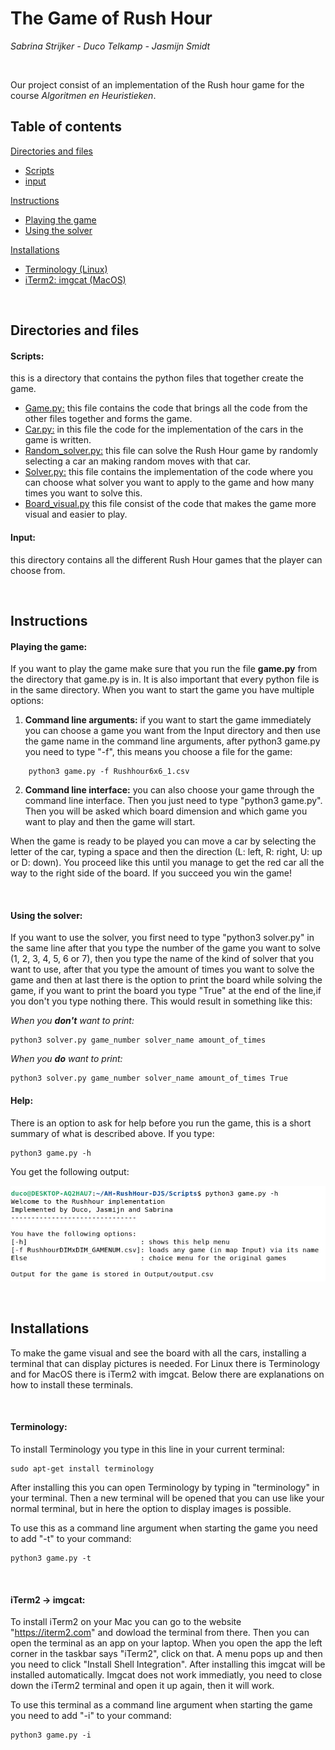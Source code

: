 # The Game of Rush Hour
*Sabrina Strijker - Duco Telkamp - Jasmijn Smidt*

<br>

Our project consist of an implementation of the Rush hour game for the course *Algoritmen en Heuristieken*.

## Table of contents

[Directories and files](#directories-and-files)
- [Scripts](#scripts)
- [input](#input)

[Instructions](#instructions)
- [Playing the game](#playing-the-game)
- [Using the solver](#using-the-solver)

[Installations](#installations)
- [Terminology (Linux)](#terminology)
- [iTerm2: imgcat (MacOS)](#imgcat)

<br>

## Directories and files

#### **Scripts:** 
this is a directory that contains the python files that together create the game.
- [Game.py:](Scripts/game.py) this file contains the code that brings all the code from the other files together and forms the game.
- [Car.py:](Scripts/car.py) in this file the code for the implementation of the cars in the game is written.
- [Random_solver.py:](Scripts/random_solver.py) this file can solve the Rush Hour game by randomly selecting a car an making random moves with that car.
- [Solver.py:](Scripts/solver.py) this file contains the implementation of the code where you can choose what solver you want to apply to the game and how many times you want to solve this.
- [Board_visual.py](Scripts/board_visual.py) this file consist of the code that makes the game more visual and easier to play.

#### **Input**: 
this directory contains all the different Rush Hour games that the player can choose from.

<br>

## Instructions

#### **Playing the game**:

If you want to play the game make sure that you run the file **game.py** from the directory that game.py is in. It is also important that every python file is in the same directory. When you want to start the game you have multiple options:

1. **Command line arguments:** if you want to start the game immediately you can choose a game you want from the Input directory and then use the game name in the command line arguments, after python3 game.py you need to type "-f", this means you choose a file for the game:

```python3
    python3 game.py -f Rushhour6x6_1.csv
```

2. **Command line interface:** you can also choose your game through the command line interface. Then you just need to type "python3 game.py". Then you will be asked which board dimension and which game you want to play and then the game will start.

When the game is ready to be played you can move a car by selecting the letter of the car, typing a space and then the direction (L: left, R: right, U: up or D: down). You proceed like this until you manage to get the red car all the way to the right side of the board. If you succeed you win the game!

<br>

#### **Using the solver**:

If you want to use the solver, you first need to type "python3 solver.py" in the same line after that you type the number of the game you want to solve (1, 2, 3, 4, 5, 6 or 7), then you type the name of the kind of solver that you want to use, after that you type the amount of times you want to solve the game and then at last there is the option to print the board while solving the game, if you want to print the board you type "True" at the end of the line,if you don't you type nothing there. This would result in something like this:

*When you **don't** want to print:*

    python3 solver.py game_number solver_name amount_of_times

*When you **do** want to print:*

    python3 solver.py game_number solver_name amount_of_times True

#### Help:

There is an option to ask for help before you run the game, this is a short summary of what is described above. If you type:

    python3 game.py -h

You get the following output:

![help](/Images/help-function.jpeg)

<br>

## Installations

To make the game visual and see the board with all the cars, installing a terminal that can display pictures is needed. For Linux there is Terminology and for MacOS there is iTerm2 with imgcat. Below there are explanations on how to install these terminals.

<br>

#### **Terminology:**

To install Terminology you type in this line in your current terminal:

```python3
sudo apt-get install terminology
```

After installing this you can open Terminology by typing in "terminology" in your terminal.
Then a new terminal will be opened that you can use like your normal terminal, but in here the option to display images is possible.

To use this as a command line argument when starting the game you need to add "-t" to your command:

```python3
python3 game.py -t
```

<br>

#### **iTerm2 -> imgcat:**

To install iTerm2 on your Mac you can go to the website "https://iterm2.com" and dowload the terminal from there. Then you can open the terminal as an app on your laptop. When you open the app the left corner in the taskbar says "iTerm2", click on that. A menu pops up and then you need to click "Install Shell Integration". After installing this imgcat will be installed automatically. Imgcat does not work immediatly, you need to close down the iTerm2 terminal and open it up again, then it will work.

To use this terminal as a command line argument when starting the game you need to add "-i" to your command:

```python3
python3 game.py -i
```

